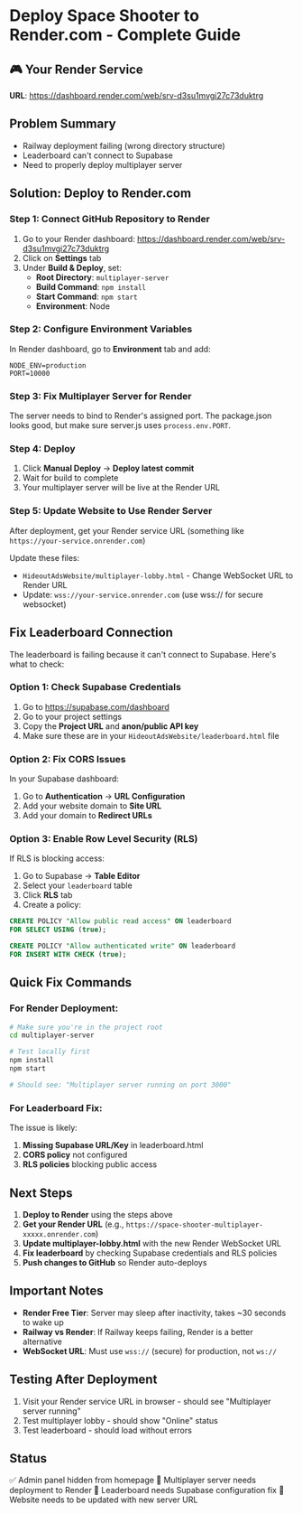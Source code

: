 # Deploy Space Shooter to Render.com - Complete Guide

## 🎮 Your Render Service
**URL**: https://dashboard.render.com/web/srv-d3su1mvgi27c73duktrg

## Problem Summary
- Railway deployment failing (wrong directory structure)
- Leaderboard can't connect to Supabase
- Need to properly deploy multiplayer server

## Solution: Deploy to Render.com

### Step 1: Connect GitHub Repository to Render

1. Go to your Render dashboard: https://dashboard.render.com/web/srv-d3su1mvgi27c73duktrg
2. Click on **Settings** tab
3. Under **Build & Deploy**, set:
   - **Root Directory**: `multiplayer-server`
   - **Build Command**: `npm install`
   - **Start Command**: `npm start`
   - **Environment**: Node

### Step 2: Configure Environment Variables

In Render dashboard, go to **Environment** tab and add:
```
NODE_ENV=production
PORT=10000
```

### Step 3: Fix Multiplayer Server for Render

The server needs to bind to Render's assigned port. The package.json looks good, but make sure server.js uses `process.env.PORT`.

### Step 4: Deploy

1. Click **Manual Deploy** → **Deploy latest commit**
2. Wait for build to complete
3. Your multiplayer server will be live at the Render URL

### Step 5: Update Website to Use Render Server

After deployment, get your Render service URL (something like `https://your-service.onrender.com`)

Update these files:
- `HideoutAdsWebsite/multiplayer-lobby.html` - Change WebSocket URL to Render URL
- Update: `wss://your-service.onrender.com` (use wss:// for secure websocket)

## Fix Leaderboard Connection

The leaderboard is failing because it can't connect to Supabase. Here's what to check:

### Option 1: Check Supabase Credentials
1. Go to https://supabase.com/dashboard
2. Go to your project settings
3. Copy the **Project URL** and **anon/public API key**
4. Make sure these are in your `HideoutAdsWebsite/leaderboard.html` file

### Option 2: Fix CORS Issues
In your Supabase dashboard:
1. Go to **Authentication** → **URL Configuration**
2. Add your website domain to **Site URL**
3. Add your domain to **Redirect URLs**

### Option 3: Enable Row Level Security (RLS)
If RLS is blocking access:
1. Go to Supabase → **Table Editor**
2. Select your `leaderboard` table
3. Click **RLS** tab
4. Create a policy:
```sql
CREATE POLICY "Allow public read access" ON leaderboard
FOR SELECT USING (true);

CREATE POLICY "Allow authenticated write" ON leaderboard
FOR INSERT WITH CHECK (true);
```

## Quick Fix Commands

### For Render Deployment:
```bash
# Make sure you're in the project root
cd multiplayer-server

# Test locally first
npm install
npm start

# Should see: "Multiplayer server running on port 3000"
```

### For Leaderboard Fix:
The issue is likely:
1. **Missing Supabase URL/Key** in leaderboard.html
2. **CORS policy** not configured
3. **RLS policies** blocking public access

## Next Steps

1. **Deploy to Render** using the steps above
2. **Get your Render URL** (e.g., `https://space-shooter-multiplayer-xxxxx.onrender.com`)
3. **Update multiplayer-lobby.html** with the new Render WebSocket URL
4. **Fix leaderboard** by checking Supabase credentials and RLS policies
5. **Push changes to GitHub** so Render auto-deploys

## Important Notes

- **Render Free Tier**: Server may sleep after inactivity, takes ~30 seconds to wake up
- **Railway vs Render**: If Railway keeps failing, Render is a better alternative
- **WebSocket URL**: Must use `wss://` (secure) for production, not `ws://`

## Testing After Deployment

1. Visit your Render service URL in browser - should see "Multiplayer server running"
2. Test multiplayer lobby - should show "Online" status
3. Test leaderboard - should load without errors

## Status

✅ Admin panel hidden from homepage
🔄 Multiplayer server needs deployment to Render
🔄 Leaderboard needs Supabase configuration fix
🔄 Website needs to be updated with new server URL
